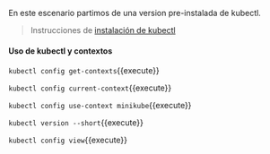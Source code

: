 En este escenario partimos de una version pre-instalada de kubectl.
> Instrucciones de [instalación de kubectl](https://kubernetes.io/es/docs/tasks/tools/install-kubectl/)

#### Uso de kubectl y contextos

`kubectl config get-contexts`{{execute}}

`kubectl config current-context`{{execute}}

`kubectl config use-context minikube`{{execute}}

`kubectl version --short`{{execute}}

`kubectl config view`{{execute}}
